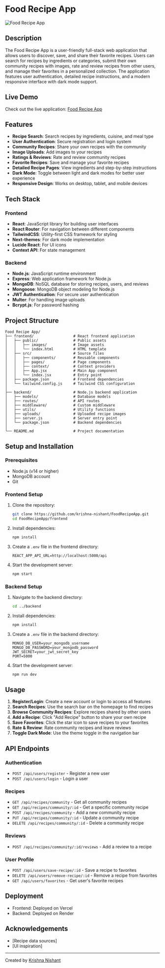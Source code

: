 # Food Recipe App

![Food Recipe App](./frontend/public/images/food.png)

## Description

The Food Recipe App is a user-friendly full-stack web application that allows users to discover, save, and share their favorite recipes. Users can search for recipes by ingredients or categories, submit their own community recipes with images, rate and review recipes from other users, and manage their favorites in a personalized collection. The application features user authentication, detailed recipe instructions, and a modern responsive interface with dark mode support.

## Live Demo

Check out the live application: [Food Recipe App](https://food-recipe-lovat-five.vercel.app/)

## Features

- **Recipe Search**: Search recipes by ingredients, cuisine, and meal type
- **User Authentication**: Secure registration and login system
- **Community Recipes**: Share your own recipes with the community
- **Image Uploads**: Add images to your recipes
- **Ratings & Reviews**: Rate and review community recipes
- **Favorite Recipes**: Save and manage your favorite recipes
- **Detailed Recipe Pages**: View ingredients and step-by-step instructions
- **Dark Mode**: Toggle between light and dark modes for better user experience
- **Responsive Design**: Works on desktop, tablet, and mobile devices

## Tech Stack

### Frontend

- **React**: JavaScript library for building user interfaces
- **React Router**: For navigation between different components
- **TailwindCSS**: Utility-first CSS framework for styling
- **Next-themes**: For dark mode implementation
- **Lucide React**: For UI icons
- **Context API**: For state management

### Backend

- **Node.js**: JavaScript runtime environment
- **Express**: Web application framework for Node.js
- **MongoDB**: NoSQL database for storing recipes, users, and reviews
- **Mongoose**: MongoDB object modeling for Node.js
- **JWT Authentication**: For secure user authentication
- **Multer**: For handling image uploads
- **Bcrypt.js**: For password hashing

## Project Structure

```
Food Recipe App/
├── frontend/                  # React frontend application
│   ├── public/                # Public assets
│   │   ├── images/            # Image assets
│   │   └── index.html         # HTML template
│   ├── src/                   # Source files
│   │   ├── components/        # Reusable components
│   │   ├── pages/             # Page components
│   │   ├── context/           # Context providers
│   │   ├── App.jsx            # Main App component
│   │   └── index.jsx          # Entry point
│   ├── package.json           # Frontend dependencies
│   └── tailwind.config.js     # Tailwind CSS configuration
│
├── backend/                   # Node.js backend application
│   ├── models/                # Database models
│   ├── routes/                # API routes
│   ├── middleware/            # Custom middleware
│   ├── utils/                 # Utility functions
│   ├── uploads/               # Uploaded recipe images
│   ├── server.js              # Server entry point
│   └── package.json           # Backend dependencies
│
└── README.md                  # Project documentation
```

## Setup and Installation

### Prerequisites

- Node.js (v14 or higher)
- MongoDB account
- Git

### Frontend Setup

1. Clone the repository:
   ```bash
   git clone https://github.com/krishna-nishant/FoodRecipeApp.git
   cd FoodRecipeApp/frontend
   ```

2. Install dependencies:
   ```bash
   npm install
   ```

3. Create a `.env` file in the frontend directory:
   ```
   REACT_APP_API_URL=http://localhost:5000/api
   ```

4. Start the development server:
   ```bash
   npm start
   ```

### Backend Setup

1. Navigate to the backend directory:
   ```bash
   cd ../backend
   ```

2. Install dependencies:
   ```bash
   npm install
   ```

3. Create a `.env` file in the backend directory:
   ```
   MONGO_DB_USER=your_mongodb_username
   MONGO_DB_PASSWORD=your_mongodb_password
   JWT_SECRET=your_jwt_secret_key
   PORT=5000
   ```

4. Start the development server:
   ```bash
   npm run dev
   ```

## Usage

1. **Register/Login**: Create a new account or login to access all features
2. **Search Recipes**: Use the search bar on the homepage to find recipes
3. **Browse Community Recipes**: Explore recipes shared by other users
4. **Add a Recipe**: Click "Add Recipe" button to share your own recipe
5. **Save Favorites**: Click the star icon to save recipes to your favorites
6. **Rate & Review**: Rate community recipes and leave reviews
7. **Toggle Dark Mode**: Use the theme toggle in the navigation bar

## API Endpoints

### Authentication

- `POST /api/users/register` - Register a new user
- `POST /api/users/login` - Login a user

### Recipes

- `GET /api/recipes/community` - Get all community recipes
- `GET /api/recipes/community/:id` - Get a specific community recipe
- `POST /api/recipes/community` - Add a new community recipe
- `PUT /api/recipes/community/:id` - Update a community recipe
- `DELETE /api/recipes/community/:id` - Delete a community recipe

### Reviews

- `POST /api/recipes/community/:id/reviews` - Add a review to a recipe

### User Profile

- `POST /api/users/save-recipe/:id` - Save a recipe to favorites
- `DELETE /api/users/remove-recipe/:id` - Remove a recipe from favorites
- `GET /api/users/favorites` - Get user's favorite recipes

## Deployment

- Frontend: Deployed on Vercel
- Backend: Deployed on Render


## Acknowledgements

- [Recipe data sources]
- [UI inspiration]

---

Created by [Krishna Nishant](https://github.com/krishna-nishant) 